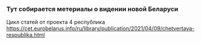 ### Тут собирается метериалы о видении новой Беларуси

Цикл статей от проекта 4 республика
https://cet.eurobelarus.info/ru/library/publication/2021/04/09/chetvertaya-respublika.html
